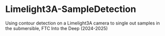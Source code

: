 # Limelight3A-SampleDetection
Using contour detection on a Limelight3A camera to single out samples in the submersible, FTC Into the Deep (2024-2025)
